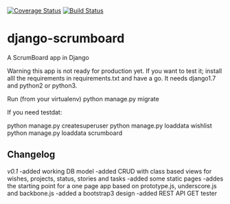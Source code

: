 [![Coverage Status](https://coveralls.io/repos/acidjunk/django-scrumboard/badge.svg?branch=master)](https://coveralls.io/r/acidjunk/django-scrumboard?branch=master) [![Build Status](https://travis-ci.org/acidjunk/django-scrumboard.svg?branch=master)](https://travis-ci.org/acidjunk/django-scrumboard)
# django-scrumboard
A ScrumBoard app in Django

Warning this app is not ready for production yet. If you want to test it; install alll the requirements in requirements.txt and have a go.
It needs django1.7 and python2 or python3.

Run (from your virtualenv) python manage.py migrate

If you need testdat:

python manage.py createsuperuser
python manage.py loaddata wishlist
python manage.py loaddata scrumboard

Changelog
----------
*v0.1*
-added working DB model
-added CRUD with class based views for wishes, projects, status, stories and tasks
-added some static pages
-addes the starting point for a one page app based on prototype.js, underscore.js and backbone.js
-added a bootstrap3 design
-added REST API GET tester
